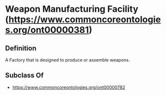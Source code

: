 # Weapon Manufacturing Facility (https://www.commoncoreontologies.org/ont00000381)

## Definition
A Factory that is designed to produce or assemble weapons.

## Subclass Of
- https://www.commoncoreontologies.org/ont00000782


